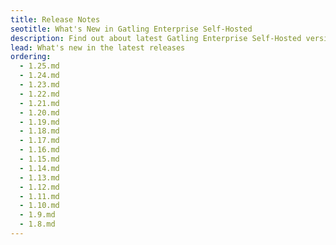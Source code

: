 ```yaml
---
title: Release Notes
seotitle: What's New in Gatling Enterprise Self-Hosted
description: Find out about latest Gatling Enterprise Self-Hosted versions and the new features
lead: What's new in the latest releases
ordering:
  - 1.25.md
  - 1.24.md
  - 1.23.md
  - 1.22.md
  - 1.21.md
  - 1.20.md
  - 1.19.md
  - 1.18.md
  - 1.17.md
  - 1.16.md
  - 1.15.md
  - 1.14.md
  - 1.13.md
  - 1.12.md
  - 1.11.md
  - 1.10.md
  - 1.9.md
  - 1.8.md
---
```

